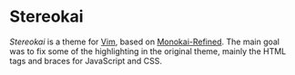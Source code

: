 # Stereokai

*Stereokai* is a theme for [Vim](http://www.vim.org/ "Vim"), based on [Monokai-Refined](https://github.com/jaromero/vim-monokai-refined "Monokai Refined"). The main goal was to fix some of the highlighting in the original theme, mainly the HTML tags and braces for JavaScript and CSS.
